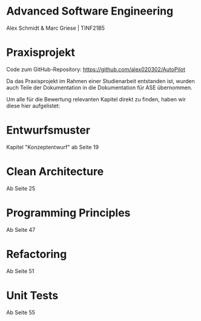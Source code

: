 # Advanced Software Engineering

Alex Schmidt & Marc Griese | TINF21B5

# Praxisprojekt

Code zum GitHub-Repository: https://github.com/alex020302/AutoPilot


Da das Praxisprojekt im Rahmen einer Studienarbeit entstanden ist, wurden auch Teile der Dokumentation in die Dokumentation für ASE übernommen.

Um alle für die Bewertung relevanten Kapitel direkt zu finden, haben wir diese hier aufgelistet:

# Entwurfsmuster

Kapitel "Konzeptentwurf" ab Seite 19

# Clean Architecture

Ab Seite 25

# Programming Principles

Ab Seite 47

# Refactoring

Ab Seite 51

# Unit Tests

Ab Seite 55
